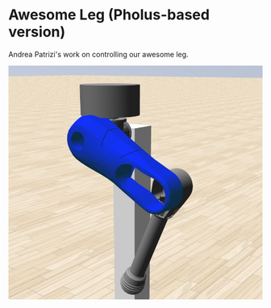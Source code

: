 
# Awesome Leg (Pholus-based version)

Andrea Patrizi's work on controlling our awesome leg.

![awesome_leg_pholus](repo_images/leg_gazebo.jpg)

